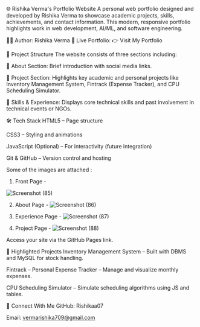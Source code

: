 🌐 Rishika Verma's Portfolio Website
A personal web portfolio designed and developed by Rishika Verma to showcase academic projects, skills, achievements, and contact information. This modern, responsive portfolio highlights work in web development, AI/ML, and software engineering.

👩‍💻 Author: Rishika Verma
🔗 Live Portfolio:
👉 Visit My Portfolio

🧭 Project Structure
The website consists of three sections including:

👋 About Section: Brief introduction with social media links.

📂 Project Section: Highlights key academic and personal projects like Inventory Management System, Fintrack (Expense Tracker), and CPU Scheduling Simulator.

📜 Skills & Experience: Displays core technical skills and past involvement in technical events or NGOs.


🛠️ Tech Stack
HTML5 – Page structure

CSS3 – Styling and animations

JavaScript (Optional) – For interactivity (future integration)

Git & GitHub – Version control and hosting

Some of the images are attached :
1. Front Page -





![Screenshot (85)](https://github.com/user-attachments/assets/ba3be933-affd-4288-9715-e3914860c5d0)



2. About Page -
   ![Screenshot (86)](https://github.com/user-attachments/assets/67fe4bce-0eb9-40b9-8ee7-149fda5e33b9)


3. Experience Page -
   ![Screenshot (87)](https://github.com/user-attachments/assets/3bdb91f0-20e6-4baa-bb78-05ac9e0b7e50)

4. Project Page -
   ![Screenshot (88)](https://github.com/user-attachments/assets/9c5bed88-65da-45ae-942b-a6938071a35f)








   

Access your site via the GitHub Pages link.

💼 Highlighted Projects
Inventory Management System – Built with DBMS and MySQL for stock handling.

Fintrack – Personal Expense Tracker – Manage and visualize monthly expenses.

CPU Scheduling Simulator – Simulate scheduling algorithms using JS and tables.

📧 Connect With Me
GitHub: Rishikaa07

Email: vermarishika709@gmail.com

